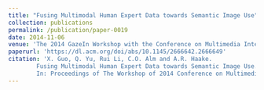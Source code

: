 ```yaml
---
title: "Fusing Multimodal Human Expert Data towards Semantic Image Use"
collection: publications
permalink: /publication/paper-0019
date: 2014-11-06
venue: 'The 2014 GazeIn Workshop with the Conference on Multimedia Interaction (ICMI 2014)'
paperurl: 'https://dl.acm.org/doi/abs/10.1145/2666642.2666649'
citation: 'X. Guo, Q. Yu, Rui Li, C.O. Alm and A.R. Haake.
        Fusing Multimodal Human Expert Data towards Semantic Image Use.
        In: Proceedings of The Workshop of 2014 Conference on Multimedia Interaction (ICMI 2014), 21--26, November 2014.'
---
```


